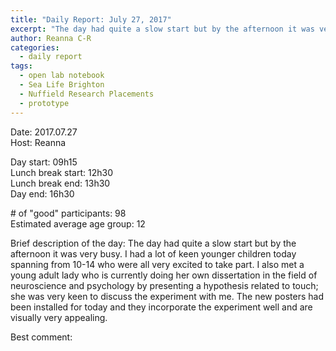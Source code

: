 ```yaml
---
title: "Daily Report: July 27, 2017"
excerpt: "The day had quite a slow start but by the afternoon it was very busy. "
author: Reanna C-R
categories:
  - daily report
tags:
  - open lab notebook
  - Sea Life Brighton
  - Nuffield Research Placements
  - prototype
---
```


Date: 2017.07.27  
Host: Reanna 

Day start: 09h15   
Lunch break start: 12h30   
Lunch break end: 13h30  
Day end: 16h30  

\# of "good" participants: 98  
Estimated average age group: 12

Brief description of the day: The day had quite a slow start but by the afternoon it was very busy. I had a lot of keen younger children today spanning from 10-14 who were all very excited to take part. I also met a young adult lady who is currently doing her own dissertation in the field of neuroscience and psychology by presenting a hypothesis related to touch; she was very keen to discuss the experiment with me. The new posters had been installed for today and they incorporate the experiment well and are visually very appealing.

Best comment:
